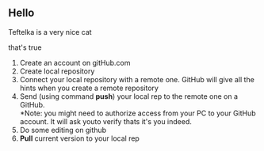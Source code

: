 ## Hello 

Teftelka is a very nice cat

that's true

1. Create an account on gitHub.com
2. Create local repository
3. Connect your local repository with a remote one. GitHub will give all the hints when you create a remote repository
4. Send (using command **push**) your local rep to the remote one on a GitHub.  
*Note: you might need to authorize access from your PC to your GitHub account.
It will ask youto verify thats it's you indeed.
5. Do some editing on github
6. **Pull** current version to your local rep
